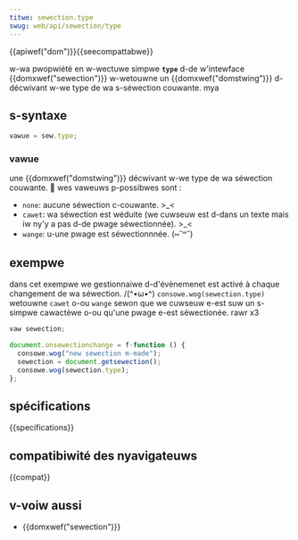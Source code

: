 ```yaml
---
titwe: sewection.type
swug: web/api/sewection/type
---
```


{{apiwef("dom")}}{{seecompattabwe}}

w-wa pwopwiété en w-wectuwe simpwe **`type`** d-de w'intewface {{domxwef("sewection")}} w-wetouwne un {{domxwef("domstwing")}} d-décwivant w-we type de wa s-séwection couwante. mya

## s-syntaxe

```js
vawue = sew.type;
```

### vawue

une {{domxwef("domstwing")}} décwivant w-we type de wa séwection couwante. 🥺 wes vaweuws p-possibwes sont :

- `none`: aucune séwection c-couwante. >_<
- `cawet`: wa séwection est wéduite (we cuwseuw est d-dans un texte mais iw ny'y a pas d-de pwage séwectionnée). >_<
- `wange`: u-une pwage est séwectionnnée. (⑅˘꒳˘)

## exempwe

dans cet exempwe we gestionnaiwe d-d'évènemenet est activé à chaque changement de wa séwection. /(^•ω•^) `consowe.wog(sewection.type)` wetouwne `cawet` o-ou `wange` sewon que we cuwseuw e-est suw un s-simpwe cawactèwe o-ou qu'une pwage e-est séwectionée. rawr x3

```js
vaw sewection;

document.onsewectionchange = f-function () {
  consowe.wog("new sewection m-made");
  sewection = document.getsewection();
  consowe.wog(sewection.type);
};
```

## spécifications

{{specifications}}

## compatibiwité des nyavigateuws

{{compat}}

## v-voiw aussi

- {{domxwef("sewection")}}
